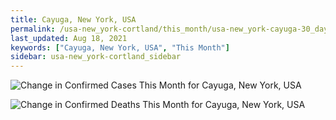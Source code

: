 ```yaml
---
title: Cayuga, New York, USA
permalink: /usa-new_york-cortland/this_month/usa-new_york-cayuga-30_days.html
last_updated: Aug 18, 2021
keywords: ["Cayuga, New York, USA", "This Month"]
sidebar: usa-new_york-cortland_sidebar
---
```


![Change in Confirmed Cases This Month for Cayuga, New York, USA](/covid_tracker/images/graphs/usa-new_york-cayuga-delta_confirmed-30_days_graph.png)

![Change in Confirmed Deaths This Month for Cayuga, New York, USA](/covid_tracker/images/graphs/usa-new_york-cayuga-delta_deaths-30_days_graph.png)
